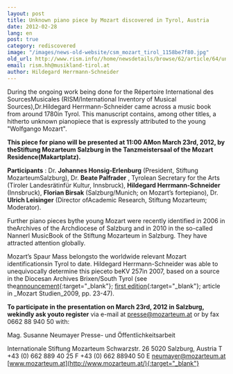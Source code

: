 ```yaml
---
layout: post
title: Unknown piano piece by Mozart discovered in Tyrol, Austria
date: 2012-02-28
lang: en
post: true
category: rediscovered
image: "/images/news-old-website/csm_mozart_tirol_1158be7f80.jpg"
old_url: http://www.rism.info//home/newsdetails/browse/62/article/64/unknown-piano-piece-by-mozart-discovered-in-tyrol-austria.html
email: rism.hh@musikland-tirol.at
author: Hildegard Herrmann-Schneider
---
```



During the ongoing work being done for the Répertoire International des SourcesMusicales (RISM/International Inventory of Musical Sources),Dr.Hildegard Herrmann-Schneider came across a music book from around 1780in Tyrol. This manuscript contains, among other titles, a hitherto unknown pianopiece that is expressly attributed to the young "Wolfgango Mozart".

**This piece for piano will be presented at 11:00 AMon March 23rd, 2012, by theStiftung Mozarteum Salzburg in the Tanzmeistersaal of the Mozart Residence(Makartplatz).**

**Participants** : Dr. **Johannes Honsig-Erlenburg** (President, Stiftung MozarteumSalzburg), Dr. **Beate Palfrader** , Tyrolean Secretary for the Arts (Tiroler Landesrätinfür Kultur, Innsbruck), **Hildegard Herrmann-Schneider** (Innsbruck), **Florian Birsak** (Salzburg/Munich; on Mozart’s fortepiano), Dr. **Ulrich Leisinger** (Director ofAcademic Research, Stiftung Mozarteum; Moderator).

Further piano pieces bythe young Mozart were recently identified in 2006 in theArchives of the Archdiocese of Salzburg and in 2010 in the so-called Nannerl MusicBook of the Stiftung Mozarteum in Salzburg. They have attracted attention globally.

Mozart’s Spaur Mass belongsto the worldwide relevant Mozart identificationsin Tyrol to date. Hildegard Herrmann-Schneider was able to unequivocally determine this pieceto beKV 257in 2007, based on a source in the Diocesan Archives Brixen/South Tyrol (see the[announcement](http://www.musikland-tirol.at/downloads/pressemedieninfo.pdf){:target="_blank"}; [first edition](http://www.musikland-tirol.at/html/html/musikedition/mozartwa.html){:target="_blank"}; article in _Mozart Studien_2009, pp. 23-47).

**To participate in the presentation on March 23rd, 2012 in Salzburg, wekindly ask youto register** via e-mail at presse@mozarteum.at or by fax 0662 88 940 50 with:

Mag. Susanne Neumayer
Presse- und Öffentlichkeitsarbeit

Internationale Stiftung Mozarteum
Schwarzstr. 26
5020 Salzburg, Austria
T +43 (0) 662 889 40 25
F +43 (0) 662 88940 50
E [neumayer@mozarteum.at](mailto:neumayer@mozarteum.at)
[www.mozarteum.at](http://www.mozarteum.at/){:target="_blank"}